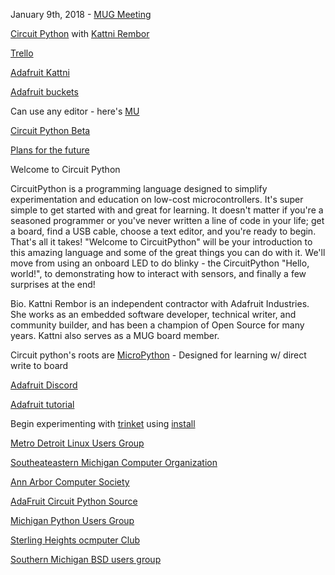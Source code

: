 
January 9th, 2018 - [MUG Meeting](http://www.mug.org/)

[Circuit Python](https://github.com/adafruit/circuitpython/releases) with [Kattni Rembor](https://detroitstartupweek2017.sched.com/speaker/kattni)

[Trello](https://trello.com/b/FNxnn9mt/michigan-usr-group-topics-speakers)

[Adafruit Kattni](https://learn.adafruit.com/users/kattni)

[Adafruit buckets](https://adafruit-circuit-python.s3.amazonaws.com/index.html?prefix=bin/0)

Can use any editor - here's [MU](https://github.com/adafruit?utf8=%E2%9C%93&q=mu+editor&type=&language=)

[Circuit Python Beta](https://blog.adafruit.com/2017/01/09/welcome-to-the-adafruit-circuitpython-beta/)

[Plans for the future](https://blog.adafruit.com/2017/09/19/circuitpython-3-0-plans/)



Welcome to Circuit Python

CircuitPython is a programming language designed to simplify experimentation and education on low-cost microcontrollers. It's super
simple to get started with and great for learning. It doesn't matter if you're a seasoned programmer or you've never written a line
of code in your life; get a board, find a USB cable, choose a text editor, and you're ready to begin. That's all it takes! 
"Welcome to CircuitPython" will be your introduction to this amazing language and some of the great things you can do with it. 
We'll move from using an onboard LED to do blinky - the CircuitPython "Hello, world!", to demonstrating how to interact with 
sensors, and finally a few surprises at the end!

Bio.
Kattni Rembor is an independent contractor with Adafruit Industries. She works as an embedded software developer, technical writer,
and community builder, and has been a champion of Open Source for many years. Kattni also serves as a MUG board member.

Circuit python's roots are [MicroPython](https://micropython.org/) - Designed for learning w/ direct write to board

[Adafruit Discord](adafru.it/discord)

[Adafruit tutorial](learn.adafruit.com)

Begin experimenting with [trinket](https://learn.adafruit.com/introducing-trinket/introduction?gclid=EAIaIQobChMI0oy7o-rQ2AIVkLfACh0KKATcEAAYAiAAEgIh5_D_BwE)
using [install](https://learn.adafruit.com/welcome-to-circuitpython/installing-circuitpython)

[Metro Detroit Linux Users Group](http://mdlug.org/)

[Southeateastern Michigan Computer Organization](https://www.wordpress.semco.org/)

[Ann Arbor Computer Society](https://www.meetup.com/AnnArborComputerSociety/)

[AdaFruit Circuit Python Source](https://github.com/adafruit/circuitpython)

[Michigan Python Users Group](https://groups.google.com/forum/#!forum/michipug)

[Sterling Heights ocmputer Club](http://www.sterlingheightscomputerclub.org/)

[Southern Michigan BSD users group](http://www.semibug.org/)

